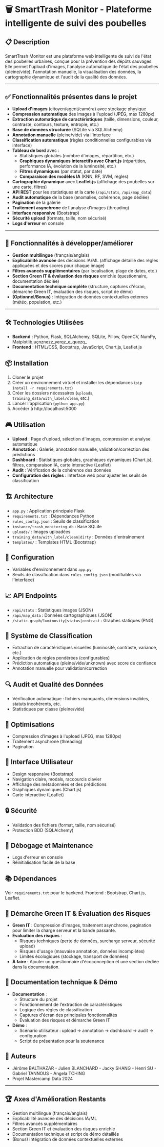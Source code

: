 # 🗑️ SmartTrash Monitor - Plateforme intelligente de suivi des poubelles

## 📋 Description

SmartTrash Monitor est une plateforme web intelligente de suivi de l'état des poubelles urbaines, conçue pour la prévention des dépôts sauvages. Elle permet l'upload d'images, l'analyse automatique de l'état des poubelles (pleine/vide), l'annotation manuelle, la visualisation des données, la cartographie dynamique et l'audit de la qualité des données.

---

## ✅ Fonctionnalités présentes dans le projet

- **Upload d'images** (citoyen/agent/caméra) avec stockage physique
- **Compression automatique** des images à l'upload (JPEG, max 1280px)
- **Extraction automatique de caractéristiques** (taille, dimensions, couleur, contraste, contours, texture, entropie, etc.)
- **Base de données structurée** (SQLite via SQLAlchemy)
- **Annotation manuelle** (pleine/vide) via l'interface
- **Classification automatique** (règles conditionnelles configurables via interface)
- **Tableau de bord** avec :
  - Statistiques globales (nombre d'images, répartition, etc.)
  - **Graphiques dynamiques interactifs avec Chart.js** (répartition, performance IA, évolution de la luminosité, etc.)
  - **Filtres dynamiques** (par statut, par date)
  - **Comparaison des modèles IA** (KNN, RF, SVM, règles)
- **Cartographie dynamique** avec **Leaflet.js** (affichage des poubelles sur une carte, filtres)
- **API REST** pour les statistiques et la carte (`/api/stats`, `/api/map_data`)
- **Audit automatique** de la base (anomalies, cohérence, page dédiée)
- **Pagination** de la galerie
- **Traitement asynchrone** de l'analyse d'images (threading)
- **Interface responsive** (Bootstrap)
- **Sécurité upload** (formats, taille, nom sécurisé)
- **Logs d'erreur** en console

---

## 🚧 Fonctionnalités à développer/améliorer

- **Gestion multilingue** (français/anglais)
- **Explicabilité avancée** des décisions IA/ML (affichage détaillé des règles appliquées et des scores pour chaque image)
- **Filtres avancés supplémentaires** (par localisation, plage de dates, etc.)
- **Section Green IT & évaluation des risques** enrichie (questionnaire, documentation dédiée)
- **Documentation technique complète** (structure, captures d'écran, démarche Green IT, évaluation des risques, script de démo)
- **(Optionnel/Bonus)** : Intégration de données contextuelles externes (météo, population, etc.)

---

## 🛠️ Technologies Utilisées

- **Backend** : Python, Flask, SQLAlchemy, SQLite, Pillow, OpenCV, NumPy, Matplotlib,uçnznezz_yerqz_e_quezq_
- **Frontend** : HTML/CSS, Bootstrap, JavaScript, Chart.js, Leaflet.js

## 📦 Installation

1. Cloner le projet
2. Créer un environnement virtuel et installer les dépendances (`pip install -r requirements.txt`)
3. Créer les dossiers nécessaires (`uploads`, `training_data/with_label/clean`, etc.)
4. Lancer l'application (`python app.py`)
5. Accéder à http://localhost:5000

## 🎮 Utilisation

- **Upload** : Page d'upload, sélection d'images, compression et analyse automatique
- **Annotation** : Galerie, annotation manuelle, validation/correction des prédictions
- **Dashboard** : Statistiques globales, graphiques dynamiques (Chart.js), filtres, comparaison IA, carte interactive (Leaflet)
- **Audit** : Vérification de la cohérence des données
- **Configuration des règles** : Interface web pour ajuster les seuils de classification

## 🏗️ Architecture

- `app.py` : Application principale Flask
- `requirements.txt` : Dépendances Python
- `rules_config.json` : Seuils de classification
- `instance/trash_monitoring.db` : Base SQLite
- `uploads/` : Images uploadées
- `training_data/with_label/clean|dirty` : Données d'entraînement
- `templates/` : Templates HTML (Bootstrap)

## 🔧 Configuration

- Variables d'environnement dans `app.py`
- Seuils de classification dans `rules_config.json` (modifiables via l'interface)

## 📈 API Endpoints

- `/api/stats` : Statistiques images (JSON)
- `/api/map_data` : Données cartographiques (JSON)
- `/static-graph/luminosity|status|contrast` : Graphes statiques (PNG)

## 🎯 Système de Classification

- Extraction de caractéristiques visuelles (luminosité, contraste, variance, etc.)
- Application de règles pondérées (configurables)
- Prédiction automatique (pleine/vide/unknown) avec score de confiance
- Annotation manuelle pour validation/correction

## 🔍 Audit et Qualité des Données

- Vérification automatique : fichiers manquants, dimensions invalides, statuts incohérents, etc.
- Statistiques par classe (pleine/vide)

## 🚀 Optimisations

- Compression d'images à l'upload (JPEG, max 1280px)
- Traitement asynchrone (threading)
- Pagination

## 🎨 Interface Utilisateur

- Design responsive (Bootstrap)
- Navigation claire, modals, raccourcis clavier
- Affichage des métadonnées et des prédictions
- Graphiques dynamiques (Chart.js)
- Carte interactive (Leaflet)

## 🔒 Sécurité

- Validation des fichiers (format, taille, nom sécurisé)
- Protection BDD (SQLAlchemy)

## 🐛 Débogage et Maintenance

- Logs d'erreur en console
- Réinitialisation facile de la base

## 📚 Dépendances

Voir `requirements.txt` pour le backend. Frontend : Bootstrap, Chart.js, Leaflet.

## 🌱 Démarche Green IT & Évaluation des Risques

- **Green IT** : Compression d'images, traitement asynchrone, pagination pour limiter la charge serveur et la bande passante.
- **Évaluation des risques** :
  - Risques techniques (perte de données, surcharge serveur, sécurité upload)
  - Risques d'usage (mauvaise annotation, données incomplètes)
  - Limites écologiques (stockage, transport de données)
- **À faire** : Ajouter un questionnaire d'écoconception et une section dédiée dans la documentation.

## 📄 Documentation technique & Démo

- **Documentation** :
  - Structure du projet
  - Fonctionnement de l'extraction de caractéristiques
  - Logique des règles de classification
  - Captures d'écran des principales fonctionnalités
  - Évaluation des risques et démarche Green IT
- **Démo** :
  - Scénario utilisateur : upload → annotation → dashboard → audit → configuration
  - Script de présentation pour la soutenance

## 👥 Auteurs

- Jérôme BALTHAZAR - Julien BLANCHARD - Jacky SHANG - Henri SU - Gabriel TANNOUS - Angela TCHING
- Projet Mastercamp Data 2024

---

## 🏆 Axes d'Amélioration Restants

- Gestion multilingue (français/anglais)
- Explicabilité avancée des décisions IA/ML
- Filtres avancés supplémentaires
- Section Green IT et évaluation des risques enrichie
- Documentation technique et script de démo détaillés
- (Bonus) Intégration de données contextuelles externes
